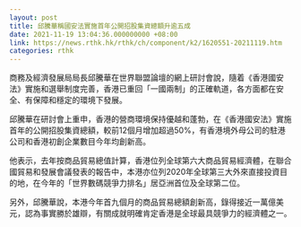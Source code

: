 ```yaml
---
layout: post
title: 邱騰華稱國安法實施首年公開招股集資總額升逾五成
date: 2021-11-19 13:04:36.000000000 +08:00
link: https://news.rthk.hk/rthk/ch/component/k2/1620551-20211119.htm
categories: rthk
---
```


商務及經濟發展局局長邱騰華在世界聯盟論壇的網上研討會說，隨着《香港國安法》實施和選舉制度完善，香港已重回「一國兩制」的正確軌道，各方面都在安全、有保障和穩定的環境下發展。

邱騰華在研討會上重申，香港的營商環境保持優越和蓬勃，在《香港國安法》實施首年的公開招股集資總額，較前12個月增加超過50%，有香港境外母公司的駐港公司和香港初創企業數目今年均創新高。

他表示，去年按商品貿易總值計算，香港位列全球第六大商品貿易經濟體，在聯合國貿易和發展會議發表的報告中，本港亦位列2020年全球第三大外來直接投資目的地，在今年的「世界數碼競爭力排名」居亞洲首位及全球第二位。

另外，邱騰華說，本港今年首九個月的商品貿易總額創新高，錄得接近一萬億美元，認為事實勝於雄辯，有關成就明確肯定香港是全球最具競爭力的經濟體之一。
